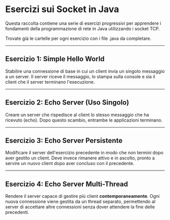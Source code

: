 # Esercizi sui Socket in Java

Questa raccolta contiene una serie di esercizi progressivi per apprendere i fondamenti della programmazione di rete in Java utilizzando i socket TCP.

Trovate già le cartelle per ogni esercizio con i file .java da completare.

---

## Esercizio 1: Simple Hello World
Stabilire una connessione di base in cui un client invia un singolo messaggio a un server. Il server riceve il messaggio, lo stampa sulla console e sia il client che il server terminano l'esecuzione.

---

## Esercizio 2: Echo Server (Uso Singolo)
Creare un server che rispedisce al client lo stesso messaggio che ha ricevuto (echo). Dopo questo scambio, entrambe le applicazioni terminano.

---

## Esercizio 3: Echo Server Persistente
Modificare il server dell'esercizio precedente in modo che non termini dopo aver gestito un client. Deve invece rimanere attivo e in ascolto, pronto a servire un nuovo client dopo aver concluso con il precedente.

---

## Esercizio 4: Echo Server Multi-Thread
Rendere il server capace di gestire più client **contemporaneamente**. Ogni nuova connessione viene gestita da un thread separato, permettendo al server di accettare altre connessioni senza dover attendere la fine delle precedenti.
